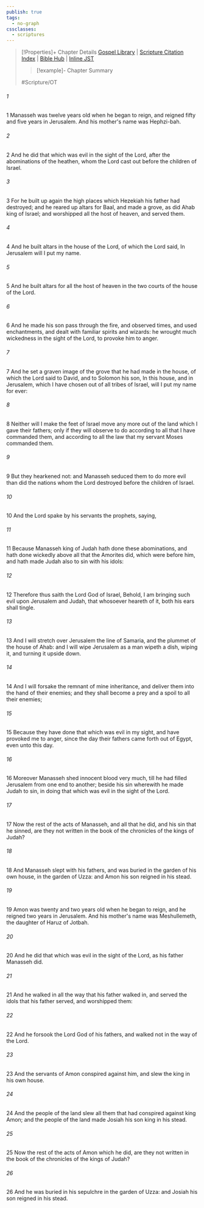 ```yaml
---
publish: true
tags:
  - no-graph
cssclasses:
  - scriptures
---
```

>[!Properties]+ Chapter Details
>[Gospel Library](https://churchofjesuschrist.org/study/scriptures/ot/2-kgs/21?lang=eng)    |    [Scripture Citation Index](https://scriptures.byu.edu/#07015::c07015)    |    [Bible Hub](https://biblehub.com/2_kings/21.htm)    |    [Inline JST](https://scripturetoolbox.com/html/ic/2Kings/21.html)
>>[!example]- Chapter Summary
>> 
> 
>
>#Scripture/OT
###### 1
1 Manasseh was twelve years old when he began to reign, and reigned fifty and five years in Jerusalem. And his mother's name was Hephzi-bah.
###### 2
2 And he did that which was evil in the sight of the Lord, after the abominations of the heathen, whom the Lord cast out before the children of Israel.
###### 3
3 For he built up again the high places which Hezekiah his father had destroyed; and he reared up altars for Baal, and made a grove, as did Ahab king of Israel; and worshipped all the host of heaven, and served them.
###### 4
4 And he built altars in the house of the Lord, of which the Lord said, In Jerusalem will I put my name.
###### 5
5 And he built altars for all the host of heaven in the two courts of the house of the Lord.
###### 6
6 And he made his son pass through the fire, and observed times, and used enchantments, and dealt with familiar spirits and wizards: he wrought much wickedness in the sight of the Lord, to provoke him to anger.
###### 7
7 And he set a graven image of the grove that he had made in the house, of which the Lord said to David, and to Solomon his son, In this house, and in Jerusalem, which I have chosen out of all tribes of Israel, will I put my name for ever:
###### 8
8 Neither will I make the feet of Israel move any more out of the land which I gave their fathers; only if they will observe to do according to all that I have commanded them, and according to all the law that my servant Moses commanded them.
###### 9
9 But they hearkened not: and Manasseh seduced them to do more evil than did the nations whom the Lord destroyed before the children of Israel.
###### 10
10 And the Lord spake by his servants the prophets, saying,
###### 11
11 Because Manasseh king of Judah hath done these abominations, and hath done wickedly above all that the Amorites did, which were before him, and hath made Judah also to sin with his idols:
###### 12
12 Therefore thus saith the Lord God of Israel, Behold, I am bringing such evil upon Jerusalem and Judah, that whosoever heareth of it, both his ears shall tingle.
###### 13
13 And I will stretch over Jerusalem the line of Samaria, and the plummet of the house of Ahab: and I will wipe Jerusalem as a man wipeth a dish, wiping it, and turning it upside down.
###### 14
14 And I will forsake the remnant of mine inheritance, and deliver them into the hand of their enemies; and they shall become a prey and a spoil to all their enemies;
###### 15
15 Because they have done that which was evil in my sight, and have provoked me to anger, since the day their fathers came forth out of Egypt, even unto this day.
###### 16
16 Moreover Manasseh shed innocent blood very much, till he had filled Jerusalem from one end to another; beside his sin wherewith he made Judah to sin, in doing that which was evil in the sight of the Lord.
###### 17
17 Now the rest of the acts of Manasseh, and all that he did, and his sin that he sinned, are they not written in the book of the chronicles of the kings of Judah?
###### 18
18 And Manasseh slept with his fathers, and was buried in the garden of his own house, in the garden of Uzza: and Amon his son reigned in his stead.
###### 19
19 Amon was twenty and two years old when he began to reign, and he reigned two years in Jerusalem. And his mother's name was Meshullemeth, the daughter of Haruz of Jotbah.
###### 20
20 And he did that which was evil in the sight of the Lord, as his father Manasseh did.
###### 21
21 And he walked in all the way that his father walked in, and served the idols that his father served, and worshipped them:
###### 22
22 And he forsook the Lord God of his fathers, and walked not in the way of the Lord.
###### 23
23 And the servants of Amon conspired against him, and slew the king in his own house.
###### 24
24 And the people of the land slew all them that had conspired against king Amon; and the people of the land made Josiah his son king in his stead.
###### 25
25 Now the rest of the acts of Amon which he did, are they not written in the book of the chronicles of the kings of Judah?
###### 26
26 And he was buried in his sepulchre in the garden of Uzza: and Josiah his son reigned in his stead.
